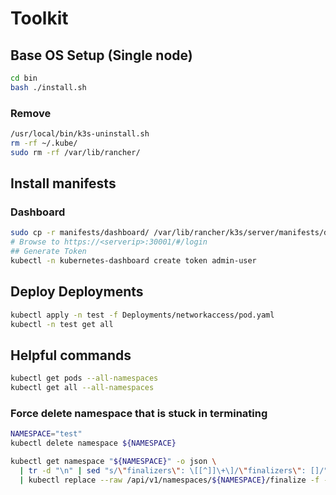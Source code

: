 # Toolkit

## Base OS Setup (Single node)

```bash
cd bin
bash ./install.sh
```

### Remove

```bash
/usr/local/bin/k3s-uninstall.sh
rm -rf ~/.kube/
sudo rm -rf /var/lib/rancher/
```

## Install manifests

### Dashboard

```bash
sudo cp -r manifests/dashboard/ /var/lib/rancher/k3s/server/manifests/dashboard/
# Browse to https://<serverip>:30001/#/login
## Generate Token
kubectl -n kubernetes-dashboard create token admin-user
```

## Deploy Deployments

```bash
kubectl apply -n test -f Deployments/networkaccess/pod.yaml
kubectl -n test get all
```


## Helpful commands

```bash
kubectl get pods --all-namespaces
kubectl get all --all-namespaces
```

### Force delete namespace that is stuck in terminating 

```bash
NAMESPACE="test"
kubectl delete namespace ${NAMESPACE}

kubectl get namespace "${NAMESPACE}" -o json \
  | tr -d "\n" | sed "s/\"finalizers\": \[[^]]\+\]/\"finalizers\": []/" \
  | kubectl replace --raw /api/v1/namespaces/${NAMESPACE}/finalize -f -
```
